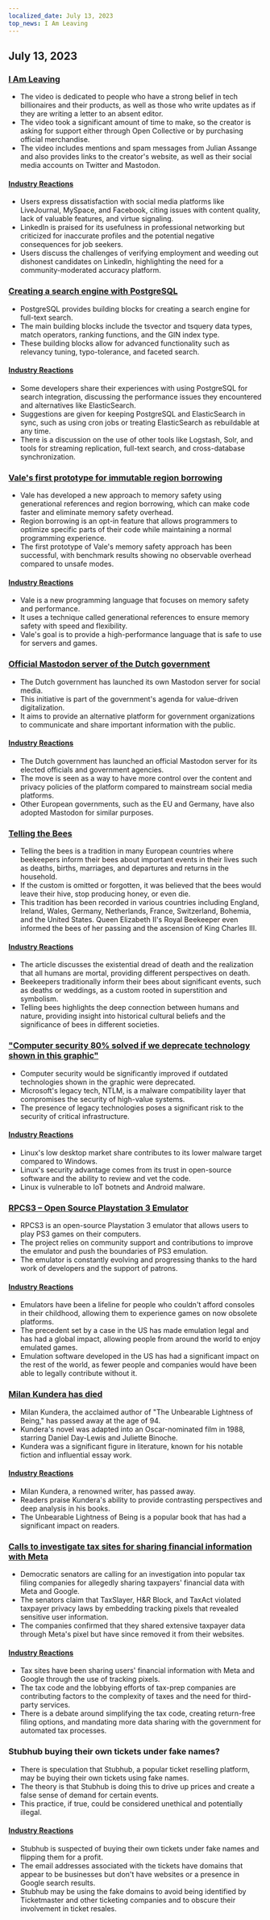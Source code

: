```yaml
---
localized_date: July 13, 2023
top_news: I Am Leaving
---
```


## July 13, 2023

### [I Am Leaving](https://briefs.video/videos/i-am-leaving/)

- The video is dedicated to people who have a strong belief in tech billionaires and their products, as well as those who write updates as if they are writing a letter to an absent editor.
- The video took a significant amount of time to make, so the creator is asking for support either through Open Collective or by purchasing official merchandise.
- The video includes mentions and spam messages from Julian Assange and also provides links to the creator's website, as well as their social media accounts on Twitter and Mastodon.

#### [Industry Reactions](http://news.ycombinator.com/item?id=36691867)

- Users express dissatisfaction with social media platforms like LiveJournal, MySpace, and Facebook, citing issues with content quality, lack of valuable features, and virtue signaling.
- LinkedIn is praised for its usefulness in professional networking but criticized for inaccurate profiles and the potential negative consequences for job seekers.
- Users discuss the challenges of verifying employment and weeding out dishonest candidates on LinkedIn, highlighting the need for a community-moderated accuracy platform.

### [Creating a search engine with PostgreSQL](https://xata.io/blog/postgres-full-text-search-engine)

- PostgreSQL provides building blocks for creating a search engine for full-text search.
- The main building blocks include the tsvector and tsquery data types, match operators, ranking functions, and the GIN index type.
- These building blocks allow for advanced functionality such as relevancy tuning, typo-tolerance, and faceted search.

#### [Industry Reactions](http://news.ycombinator.com/item?id=36699016)

- Some developers share their experiences with using PostgreSQL for search integration, discussing the performance issues they encountered and alternatives like ElasticSearch.
- Suggestions are given for keeping PostgreSQL and ElasticSearch in sync, such as using cron jobs or treating ElasticSearch as rebuildable at any time.
- There is a discussion on the use of other tools like Logstash, Solr, and tools for streaming replication, full-text search, and cross-database synchronization.

### [Vale's first prototype for immutable region borrowing](https://verdagon.dev/blog/first-regions-prototype)

- Vale has developed a new approach to memory safety using generational references and region borrowing, which can make code faster and eliminate memory safety overhead.
- Region borrowing is an opt-in feature that allows programmers to optimize specific parts of their code while maintaining a normal programming experience.
- The first prototype of Vale's memory safety approach has been successful, with benchmark results showing no observable overhead compared to unsafe modes.

#### [Industry Reactions](http://news.ycombinator.com/item?id=36690556)

- Vale is a new programming language that focuses on memory safety and performance.
- It uses a technique called generational references to ensure memory safety with speed and flexibility.
- Vale's goal is to provide a high-performance language that is safe to use for servers and games.

### [Official Mastodon server of the Dutch government](https://social.overheid.nl/@avhuffelen/110700825255524685)

- The Dutch government has launched its own Mastodon server for social media.
- This initiative is part of the government's agenda for value-driven digitalization.
- It aims to provide an alternative platform for government organizations to communicate and share important information with the public.

#### [Industry Reactions](http://news.ycombinator.com/item?id=36695635)

- The Dutch government has launched an official Mastodon server for its elected officials and government agencies.
- The move is seen as a way to have more control over the content and privacy policies of the platform compared to mainstream social media platforms.
- Other European governments, such as the EU and Germany, have also adopted Mastodon for similar purposes.

### [Telling the Bees](https://en.wikipedia.org/wiki/Telling_the_bees)

- Telling the bees is a tradition in many European countries where beekeepers inform their bees about important events in their lives such as deaths, births, marriages, and departures and returns in the household.
- If the custom is omitted or forgotten, it was believed that the bees would leave their hive, stop producing honey, or even die.
- This tradition has been recorded in various countries including England, Ireland, Wales, Germany, Netherlands, France, Switzerland, Bohemia, and the United States. Queen Elizabeth II's Royal Beekeeper even informed the bees of her passing and the ascension of King Charles III.

#### [Industry Reactions](http://news.ycombinator.com/item?id=36699327)

- The article discusses the existential dread of death and the realization that all humans are mortal, providing different perspectives on death.
- Beekeepers traditionally inform their bees about significant events, such as deaths or weddings, as a custom rooted in superstition and symbolism.
- Telling bees highlights the deep connection between humans and nature, providing insight into historical cultural beliefs and the significance of bees in different societies.

### ["Computer security 80% solved if we deprecate technology shown in this graphic"](https://twitter.com/matthew_d_green/status/1679135426806784004)

- Computer security would be significantly improved if outdated technologies shown in the graphic were deprecated.
- Microsoft's legacy tech, NTLM, is a malware compatibility layer that compromises the security of high-value systems.
- The presence of legacy technologies poses a significant risk to the security of critical infrastructure.

#### [Industry Reactions](http://news.ycombinator.com/item?id=36696127)

- Linux's low desktop market share contributes to its lower malware target compared to Windows.
- Linux's security advantage comes from its trust in open-source software and the ability to review and vet the code.
- Linux is vulnerable to IoT botnets and Android malware.

### [RPCS3 – Open Source Playstation 3 Emulator](https://rpcs3.net/)

- RPCS3 is an open-source Playstation 3 emulator that allows users to play PS3 games on their computers.
- The project relies on community support and contributions to improve the emulator and push the boundaries of PS3 emulation.
- The emulator is constantly evolving and progressing thanks to the hard work of developers and the support of patrons.

#### [Industry Reactions](http://news.ycombinator.com/item?id=36690498)

- Emulators have been a lifeline for people who couldn't afford consoles in their childhood, allowing them to experience games on now obsolete platforms.
- The precedent set by a case in the US has made emulation legal and has had a global impact, allowing people from around the world to enjoy emulated games.
- Emulation software developed in the US has had a significant impact on the rest of the world, as fewer people and companies would have been able to legally contribute without it.

### [Milan Kundera has died](https://variety.com/2023/film/global/milan-kundera-the-unbearable-lightness-of-being-dies-dead-1235667595/)

- Milan Kundera, the acclaimed author of "The Unbearable Lightness of Being," has passed away at the age of 94.
- Kundera's novel was adapted into an Oscar-nominated film in 1988, starring Daniel Day-Lewis and Juliette Binoche.
- Kundera was a significant figure in literature, known for his notable fiction and influential essay work.

#### [Industry Reactions](http://news.ycombinator.com/item?id=36692962)

- Milan Kundera, a renowned writer, has passed away.
- Readers praise Kundera's ability to provide contrasting perspectives and deep analysis in his books.
- The Unbearable Lightness of Being is a popular book that has had a significant impact on readers.

### [Calls to investigate tax sites for sharing financial information with Meta](https://www.theverge.com/2023/7/12/23791496/meta-google-tax-filing-warren-sanders-pixel)

- Democratic senators are calling for an investigation into popular tax filing companies for allegedly sharing taxpayers' financial data with Meta and Google.
- The senators claim that TaxSlayer, H&R Block, and TaxAct violated taxpayer privacy laws by embedding tracking pixels that revealed sensitive user information.
- The companies confirmed that they shared extensive taxpayer data through Meta's pixel but have since removed it from their websites.

#### [Industry Reactions](http://news.ycombinator.com/item?id=36693994)

- Tax sites have been sharing users' financial information with Meta and Google through the use of tracking pixels.
- The tax code and the lobbying efforts of tax-prep companies are contributing factors to the complexity of taxes and the need for third-party services.
- There is a debate around simplifying the tax code, creating return-free filing options, and mandating more data sharing with the government for automated tax processes.

### Stubhub buying their own tickets under fake names?

- There is speculation that Stubhub, a popular ticket reselling platform, may be buying their own tickets using fake names.
- The theory is that Stubhub is doing this to drive up prices and create a false sense of demand for certain events.
- This practice, if true, could be considered unethical and potentially illegal.

#### [Industry Reactions](http://news.ycombinator.com/item?id=36695633)

- Stubhub is suspected of buying their own tickets under fake names and flipping them for a profit.
- The email addresses associated with the tickets have domains that appear to be businesses but don't have websites or a presence in Google search results.
- Stubhub may be using the fake domains to avoid being identified by Ticketmaster and other ticketing companies and to obscure their involvement in ticket resales.

</Steps>
